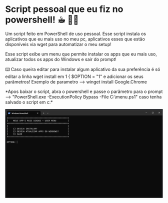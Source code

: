 # Script pessoal que eu fiz no powershell!  ☕︎ 🐱‍🚀
Um script feito em PowerShell de uso pessoal. Esse script instala os aplicativos que eu mais uso no meu pc, aplicativos esses que estão disponíveis via wget para automatizar o meu setup!  

Esse script exibe um menu que permite instalar os apps que eu mais uso, atualizar todos os apps do Windows e sair do prompt! 

⌨️ Caso queira editar para instalar algum aplicativo da sua preferência é só editar a linha wget install em 1 { $OPTION = "1" e adicionar os seus parâmetros! Exemplo de parametro --> winget install Google.Chrome

*Apos baixar o script, abra o powershell e passe o parâmetro para o prompt --> "PowerShell.exe -ExecutionPolicy Bypass -File C:\menu.ps1" caso tenha salvado o script em c:\*

![alt text](https://github.com/danielandradestudy/scriptpessoal/blob/main/Captura%20de%20Tela%20(112).png)




